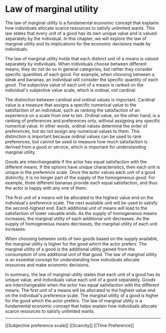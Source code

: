 # Law of marginal utility

The law of marginal utility is a fundamental economic concept that explains how individuals allocate scarce resources to satisfy unlimited wants. This law states that every unit of a good has its own unique value and is valued separately by the individual. In this chapter, we will explore the law of marginal utility and its implications for the economic decisions made by individuals.

The law of marginal utility holds that each distinct unit of a means is valued separately by individuals. When individuals choose between different means, they do not do so in general categories, but rather they consider specific quantities of each good. For example, when choosing between a steak and bananas, an individual will consider the specific quantity of each good. The subjective value of each unit of a means is ranked on the individual's subjective value scale, which is ordinal, not cardinal.

The distinction between cardinal and ordinal values is important. Cardinal value is a measure that assigns a specific numerical value to the satisfaction of an individual, such as ranking the satisfaction of an experience on a scale from one to ten. Ordinal value, on the other hand, is a ranking of preferences and preferences only, without assigning any specific numerical value. In other words, ordinal values determine the order of preferences, but do not assign any numerical values to them. This distinction is important because ordinal values can be used to rank preferences, but cannot be used to measure how much satisfaction is derived from a good or service, which is important for understanding marginal utility.

Goods are interchangeable if the actor has equal satisfaction with the different means. If the options have unique characteristics, then each unit is unique in the preference scale. Once the actor values each unit of a good distinctly, it is no longer part of the supply of the homogeneous good. For example, three different bananas provide each equal satisfaction, and thus the actor is happy with any one of them.

The first unit of a means will be allocated to the highest value end on the individual's preference scale. The next available unit will be used to satisfy the second-highest end. Each additional unit of means will lead to the satisfaction of lower valuable ends. As the supply of homogeneous means increases, the marginal utility of each additional unit decreases. As the supply of homogeneous means decreases, the marginal utility of each unit increases.

When choosing between units of two goods based on the supply available, the marginal utility is higher for the good which the actor prefers. The marginal utility of a good is the additional utility gained from the consumption of one additional unit of that good. The law of marginal utility is an essential concept for understanding how individuals allocate resources and make economic decisions.

In summary, the law of marginal utility states that each unit of a good has its unique value, and individuals value each unit of a good separately. Goods are interchangeable when the actor has equal satisfaction with the different means. The first unit of a means will be allocated to the highest value end on the individual's preference scale. The marginal utility of a good is higher for the good which the actor prefers. The law of marginal utility is a fundamental economic concept that helps explain how individuals allocate scarce resources to satisfy unlimited wants.

---
[[Subjective preference scale]]
[[Scarcity]]
[[Time Preference]]
